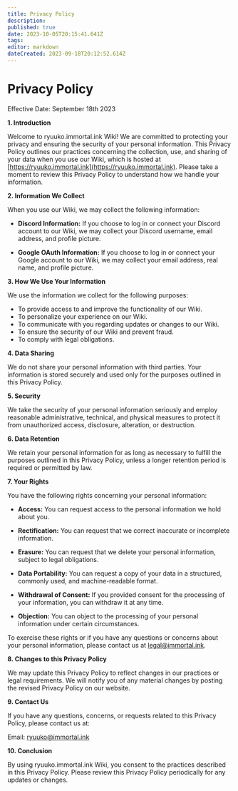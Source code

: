 ```yaml
---
title: Privacy Policy
description: 
published: true
date: 2023-10-05T20:15:41.641Z
tags: 
editor: markdown
dateCreated: 2023-09-18T20:12:52.614Z
---
```


# Privacy Policy

Effective Date: September 18th 2023

**1. Introduction**

Welcome to ryuuko.immortal.ink Wiki! We are committed to protecting your privacy and ensuring the security of your personal information. This Privacy Policy outlines our practices concerning the collection, use, and sharing of your data when you use our Wiki, which is hosted at [https://ryuuko.immortal.ink](https://ryuuko.immortal.ink). Please take a moment to review this Privacy Policy to understand how we handle your information.

**2. Information We Collect**

When you use our Wiki, we may collect the following information:

- **Discord Information:** If you choose to log in or connect your Discord account to our Wiki, we may collect your Discord username, email address, and profile picture.

- **Google OAuth Information:** If you choose to log in or connect your Google account to our Wiki, we may collect your email address, real name, and profile picture.

**3. How We Use Your Information**

We use the information we collect for the following purposes:

- To provide access to and improve the functionality of our Wiki.
- To personalize your experience on our Wiki.
- To communicate with you regarding updates or changes to our Wiki.
- To ensure the security of our Wiki and prevent fraud.
- To comply with legal obligations.

**4. Data Sharing**

We do not share your personal information with third parties. Your information is stored securely and used only for the purposes outlined in this Privacy Policy.

**5. Security**

We take the security of your personal information seriously and employ reasonable administrative, technical, and physical measures to protect it from unauthorized access, disclosure, alteration, or destruction.

**6. Data Retention**

We retain your personal information for as long as necessary to fulfill the purposes outlined in this Privacy Policy, unless a longer retention period is required or permitted by law.

**7. Your Rights**

You have the following rights concerning your personal information:

- **Access:** You can request access to the personal information we hold about you.

- **Rectification:** You can request that we correct inaccurate or incomplete information.

- **Erasure:** You can request that we delete your personal information, subject to legal obligations.

- **Data Portability:** You can request a copy of your data in a structured, commonly used, and machine-readable format.

- **Withdrawal of Consent:** If you provided consent for the processing of your information, you can withdraw it at any time.

- **Objection:** You can object to the processing of your personal information under certain circumstances.

To exercise these rights or if you have any questions or concerns about your personal information, please contact us at [legal@immortal.ink](mailto:legal@immortal.ink).

**8. Changes to this Privacy Policy**

We may update this Privacy Policy to reflect changes in our practices or legal requirements. We will notify you of any material changes by posting the revised Privacy Policy on our website.

**9. Contact Us**

If you have any questions, concerns, or requests related to this Privacy Policy, please contact us at:

Email: [ryuuko@immortal.ink](mailto:ryuuko@immortal.ink)

**10. Conclusion**

By using ryuuko.immortal.ink Wiki, you consent to the practices described in this Privacy Policy. Please review this Privacy Policy periodically for any updates or changes.